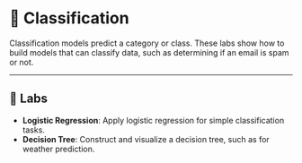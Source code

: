 # 🎯 Classification

Classification models predict a category or class. These labs show how to build models that can classify data, such as determining if an email is spam or not.

---

## 🧪 Labs

- **Logistic Regression**: Apply logistic regression for simple classification tasks.
- **Decision Tree**: Construct and visualize a decision tree, such as for weather prediction.
